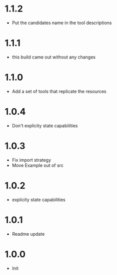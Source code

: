 # 1.1.2

- Put the candidates name in the tool descriptions

# 1.1.1

- this build came out without any changes

# 1.1.0

- Add a set of tools that replicate the resources

# 1.0.4

- Don't explicity state capabilities

# 1.0.3

- Fix import strategy
- Move Example out of src

# 1.0.2

- explicity state capabilities

# 1.0.1

- Readme update

# 1.0.0

- Init